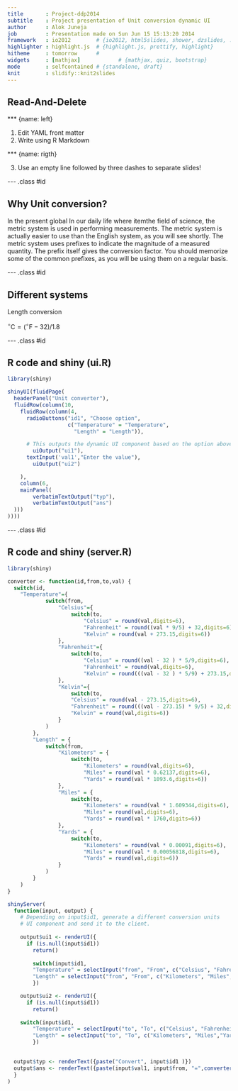 ```yaml
---
title       : Project-ddp2014
subtitle    : Project presentation of Unit conversion dynamic UI
author      : Alok Juneja
job         : Presentation made on Sun Jun 15 15:13:20 2014
framework   : io2012        # {io2012, html5slides, shower, dzslides, ...}
highlighter : highlight.js  # {highlight.js, prettify, highlight}
hitheme     : tomorrow      # 
widgets     : [mathjax]            # {mathjax, quiz, bootstrap}
mode        : selfcontained # {standalone, draft}
knit        : slidify::knit2slides
---
```


## Read-And-Delete

*** {name: left}

1. Edit YAML front matter
2. Write using R Markdown

*** {name: rigth}


3. Use an empty line followed by three dashes to separate slides!

--- .class #id 

## Why Unit conversion?

In the present global In our daily life where itemthe field of science, the metric system is used in performing measurements. The metric system is actually easier to use than the English system, as you will see shortly. The metric system uses prefixes to indicate the magnitude of a measured quantity. The prefix itself gives the conversion factor. You should memorize some of the common prefixes, as you will be using them on a regular basis.

--- .class #id 

## Different systems

Length conversion

$^{\circ}\mathrm{C} = (^{\circ}\mathrm{F} - 32)/1.8$ 

--- .class #id 

## R code and shiny (ui.R)


```r
library(shiny)

shinyUI(fluidPage(
  headerPanel("Unit converter"),
  fluidRow(column(10,
    fluidRow(column(4,
      radioButtons("id1", "Choose option",
                   c("Temperature" = "Temperature",
                     "Length" = "Length")),

      # This outputs the dynamic UI component based on the option above
	    uiOutput("ui1"),
      textInput('val1',"Enter the value"),
	    uiOutput("ui2")

    ),
    column(6,
    mainPanel(
        verbatimTextOutput("typ"),
        verbatimTextOutput("ans")
  )))
))))
```

--- .class #id

## R code and shiny (server.R)


```r
library(shiny)

converter <- function(id,from,to,val) {
  switch(id,
  	"Temperature"={
			switch(from,
				"Celsius"={
					switch(to,
						"Celsius" = round(val,digits=6),
						"Fahrenheit" = round((val * 9/5) + 32,digits=6),
						"Kelvin" = round(val + 273.15,digits=6))
				},
				"Fahrenheit"={
					switch(to,
						"Celsius" = round((val - 32 ) * 5/9,digits=6),
						"Fahrenheit" = round(val,digits=6),
						"Kelvin" = round(((val - 32 ) * 5/9) + 273.15,digits=6))
				},
				"Kelvin"={
					switch(to,
					"Celsius" = round(val - 273.15,digits=6),
					"Fahrenheit" = round(((val - 273.15) * 9/5) + 32,digits=6),
					"Kelvin" = round(val,digits=6))
				}
			)
		},
		"Length" = {
			switch(from,
				"Kilometers" = {
					switch(to,
						"Kilometers" = round(val,digits=6),
						"Miles" = round(val * 0.62137,digits=6),
						"Yards" = round(val * 1093.6,digits=6))
				},
				"Miles" = {
					switch(to,
						"Kilometers" = round(val * 1.609344,digits=6),
						"Miles" = round(val,digits=6),
						"Yards" = round(val * 1760,digits=6))
				},
				"Yards" = {
					switch(to,
						"Kilometers" = round(val * 0.00091,digits=6),
						"Miles" = round(val * 0.00056818,digits=6),
						"Yards" = round(val,digits=6))
				}
			)
		}
	)
} 

shinyServer(
  function(input, output) {
	# Depending on input$id1, generate a different conversion units
	# UI component and send it to the client.
  
	output$ui1 <- renderUI({
	  if (is.null(input$id1))
	    return()
    
 		switch(input$id1,
  		"Temperature" = selectInput("from", "From", c("Celsius", "Fahrenheit", "Kelvin")),
  		"Length" = selectInput("from", "From", c("Kilometers", "Miles","Yards")))
  		})

	output$ui2 <- renderUI({
	  if (is.null(input$id1))
	    return()
	  
    switch(input$id1,
  		"Temperature" = selectInput("to", "To", c("Celsius", "Fahrenheit", "Kelvin")),
  		"Length" = selectInput("to", "To", c("Kilometers", "Miles","Yards")))
  		})

  
  output$typ <- renderText({paste("Convert", input$id1 )})	
  output$ans <- renderText({paste(input$val1, input$from, "=",converter(toString(input$id1),toString(input$from),toString(input$to),as.double(input$val1)),input$to)})
  }
)
```
